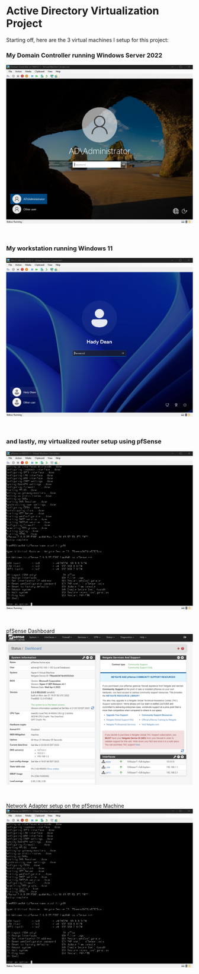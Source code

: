# Active Directory Virtualization Project

Starting off, here are the 3 virtual machines I setup for this project:

### My Domain Controller running Windows Server 2022
![](Screenshots/AD_DC_Login_Screen.png)

<br/>

### My workstation running Windows 11
![](Screenshots/AD_Win11VM_Login_Screen.png)

<br/>

### and lastly, my virtualized router setup using pfSense
![](Screenshots/AD_pfSense_VM.png)

<br/>

pfSense Dashboard
![](Screenshots/AD_pfSense_Dashboard.png)

<br/>

Network Adapter setup on the pfSense Machine
![](Screenshots/AD_pfSense_VM.png)

<br/>
